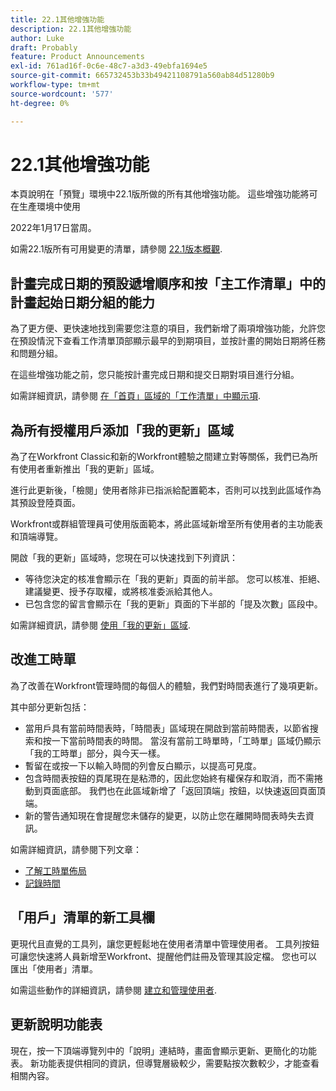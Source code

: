 ```yaml
---
title: 22.1其他增強功能
description: 22.1其他增強功能
author: Luke
draft: Probably
feature: Product Announcements
exl-id: 761ad16f-0c6e-48c7-a3d3-49ebfa1694e5
source-git-commit: 665732453b33b49421108791a560ab84d51280b9
workflow-type: tm+mt
source-wordcount: '577'
ht-degree: 0%

---
```


# 22.1其他增強功能

本頁說明在「預覽」環境中22.1版所做的所有其他增強功能。 這些增強功能將可在生產環境中使用

<!--
<MadCap:conditionalText data-mc-conditions="QuicksilverOrClassic.Draft mode">
in January 2022
</MadCap:conditionalText>
-->

2022年1月17日當周。

如需22.1版所有可用變更的清單，請參閱 [22.1版本概觀](../../../product-announcements/product-releases/22.1-release-activity/22-1-release-overview.md).

## 計畫完成日期的預設遞增順序和按「主工作清單」中的計畫起始日期分組的能力

為了更方便、更快速地找到需要您注意的項目，我們新增了兩項增強功能，允許您在預設情況下查看工作清單頂部顯示最早的到期項目，並按計畫的開始日期將任務和問題分組。

在這些增強功能之前，您只能按計畫完成日期和提交日期對項目進行分組。

如需詳細資訊，請參閱 [在「首頁」區域的「工作清單」中顯示項](../../../workfront-basics/using-home/using-the-home-area/display-items-in-home-work-list.md).

## 為所有授權用戶添加「我的更新」區域

為了在Workfront Classic和新的Workfront體驗之間建立對等關係，我們已為所有使用者重新推出「我的更新」區域。

進行此更新後，「檢閱」使用者除非已指派給配置範本，否則可以找到此區域作為其預設登陸頁面。

Workfront或群組管理員可使用版面範本，將此區域新增至所有使用者的主功能表和頂端導覽。

開啟「我的更新」區域時，您現在可以快速找到下列資訊：

* 等待您決定的核准會顯示在「我的更新」頁面的前半部。 您可以核准、拒絕、建議變更、授予存取權，或將核准委派給其他人。
* 已包含您的留言會顯示在「我的更新」頁面的下半部的「提及次數」區段中。

如需詳細資訊，請參閱 [使用「我的更新」區域](../../../workfront-basics/using-home/using-the-home-area/my-updates-area.md).

## 改進工時單

為了改善在Workfront管理時間的每個人的體驗，我們對時間表進行了幾項更新。

其中部分更新包括：

* 當用戶具有當前時間表時，「時間表」區域現在開啟到當前時間表，以節省搜索和按一下當前時間表的時間。 當沒有當前工時單時，「工時單」區域仍顯示「我的工時單」部分，與今天一樣。
* 暫留在或按一下以輸入時間的列會反白顯示，以提高可見度。
* 包含時間表按鈕的頁尾現在是粘滯的，因此您始終有權保存和取消，而不需捲動到頁面底部。 我們也在此區域新增了「返回頂端」按鈕，以快速返回頁面頂端。
* 新的警告通知現在會提醒您未儲存的變更，以防止您在離開時間表時失去資訊。

如需詳細資訊，請參閱下列文章：

* [了解工時單佈局](../../../timesheets/timesheets/timesheet-layout.md)
* [記錄時間](../../../timesheets/create-and-manage-timesheets/log-time.md)

## 「用戶」清單的新工具欄

更現代且直覺的工具列，讓您更輕鬆地在使用者清單中管理使用者。 工具列按鈕可讓您快速將人員新增至Workfront、提醒他們註冊及管理其設定檔。 您也可以匯出「使用者」清單。

如需這些動作的詳細資訊，請參閱 [建立和管理使用者](../../../administration-and-setup/add-users/create-and-manage-users/create-and-manage-users.md).

## 更新說明功能表

現在，按一下頂端導覽列中的「說明」連結時，畫面會顯示更新、更簡化的功能表。 新功能表提供相同的資訊，但導覽層級較少，需要點按次數較少，才能查看相關內容。

